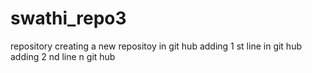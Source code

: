 # swathi_repo3
repository
creating a new repositoy in git hub
adding 1 st line in git hub
adding 2 nd line n git hub
